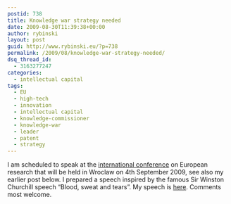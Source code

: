 ```yaml
---
postid: 738
title: Knowledge war strategy needed
date: 2009-08-30T11:39:38+00:00
author: rybinski
layout: post
guid: http://www.rybinski.eu/?p=738
permalink: /2009/08/knowledge-war-strategy-needed/
dsq_thread_id:
  - 3163277247
categories:
  - intellectual capital
tags:
  - EU
  - high-tech
  - innovation
  - intellectual capital
  - knowledge-commissioner
  - knowledge-war
  - leader
  - patent
  - strategy
---
```

I am scheduled to speak at the [international conference](http://www.wcb.eitplus.com/artykuly/426/Programm/) on European research that will be held in Wroclaw on 4th September 2009, see also my earlier post below. I prepared a speech inspired by the famous Sir Winston Churchill speech “Blood, sweat and tears”. My speech is [here](http://www.rybinski.eu/resources/non-modules.d/dispatcher/dispatch.php?id=2380). Comments most welcome.
